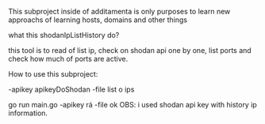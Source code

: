 This subproject inside of additamenta is only purposes to learn new approachs of learning hosts, domains and other things

what this shodanIpListHistory do? 

this tool is to read of list ip, check on shodan api one by one, list ports and check how much of ports are active.

How to use this subproject:

  -apikey apikeyDoShodan 
  -file  list o ips
  
   go run main.go -apikey rá -file  ok
OBS: i used shodan api key with history ip information.

